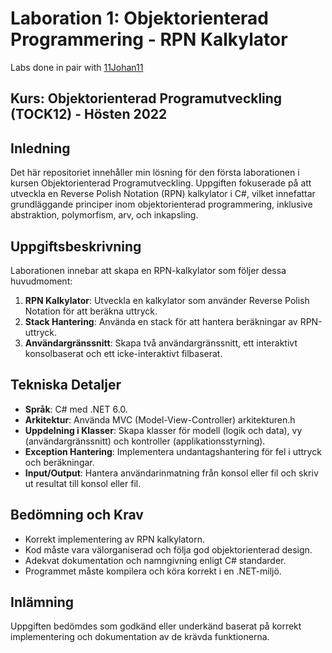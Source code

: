 # Laboration 1: Objektorienterad Programmering - RPN Kalkylator
Labs done in pair with [11Johan11](https://www.github.com/11Johan11)

## Kurs: Objektorienterad Programutveckling (TOCK12) - Hösten 2022

## Inledning
Det här repositoriet innehåller min lösning för den första laborationen i kursen Objektorienterad Programutveckling. Uppgiften fokuserade på att utveckla en Reverse Polish Notation (RPN) kalkylator i C#, vilket innefattar grundläggande principer inom objektorienterad programmering, inklusive abstraktion, polymorfism, arv, och inkapsling.

## Uppgiftsbeskrivning
Laborationen innebar att skapa en RPN-kalkylator som följer dessa huvudmoment:
1. **RPN Kalkylator**: Utveckla en kalkylator som använder Reverse Polish Notation för att beräkna uttryck.
2. **Stack Hantering**: Använda en stack för att hantera beräkningar av RPN-uttryck.
3. **Användargränssnitt**: Skapa två användargränssnitt, ett interaktivt konsolbaserat och ett icke-interaktivt filbaserat.

## Tekniska Detaljer
- **Språk**: C# med .NET 6.0.
- **Arkitektur**: Använda MVC (Model-View-Controller) arkitekturen.h
- **Uppdelning i Klasser**: Skapa klasser för modell (logik och data), vy (användargränssnitt) och kontroller (applikationsstyrning).
- **Exception Hantering**: Implementera undantagshantering för fel i uttryck och beräkningar.
- **Input/Output**: Hantera användarinmatning från konsol eller fil och skriv ut resultat till konsol eller fil.

## Bedömning och Krav
- Korrekt implementering av RPN kalkylatorn.
- Kod måste vara välorganiserad och följa god objektorienterad design.
- Adekvat dokumentation och namngivning enligt C# standarder.
- Programmet måste kompilera och köra korrekt i en .NET-miljö.

## Inlämning
Uppgiften bedömdes som godkänd eller underkänd baserat på korrekt implementering och dokumentation av de krävda funktionerna.
